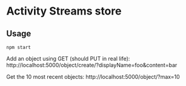 # Activity Streams store

## Usage

    npm start
    
Add an object using GET (should PUT in real life):
http://localhost:5000/object/create/?displayName=foo&content=bar

Get the 10 most recent objects:
http://localhost:5000/object/?max=10
